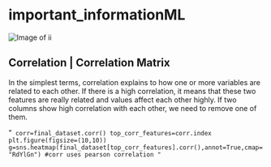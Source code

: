 # important_informationML
![Image of ii](http://educationprofessional.info/wp-content/uploads/2020/04/important-update.jpg)

## Correlation | Correlation Matrix

In the simplest terms, correlation explains to how one or more variables are related to each other. 
If there is a high correlation, it means that these two features are really related and values affect each other highly.
If two columns show high correlation with each other, we need to remove one of them.

 "` corr=final_dataset.corr()
top_corr_features=corr.index
plt.figure(figsize=(10,10))
g=sns.heatmap(final_dataset[top_corr_features].corr(),annot=True,cmap="RdYlGn")
#corr uses pearson correlation "`




